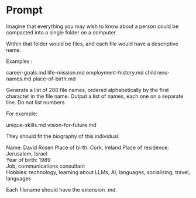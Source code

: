# Prompt

Imagine that everything you may wish to know about a person could be compacted into a single folder on a computer.

Within that folder would be files, and each file would have a descriptive name.

Examples :


career-goals.md
life-mission.md
employment-history.md
childrens-names.md
place-of-birth.md

Generate a list of 200 file names, ordered alphabetically by the first character in the file name.
Output a list of names, each one on a separate line. Do not list numbers.

For example:

unique-skills.md
vision-for-future.md

They should fit the biography of this individual:

Name: David Rosen 
Place of birth: Cork, Ireland 
Place of residence: Jerusalem, Israel  
Year of birth: 1989  
Job; communications consultant  
Hobbies: technology, learning about LLMs, AI, languages, socialising, travel, languages  

Each filename should have the extension .md.
